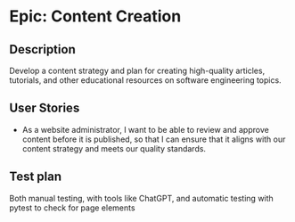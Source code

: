 # Epic: Content Creation
## Description
Develop a content strategy and plan for creating high-quality articles, tutorials, and other educational resources on software engineering topics.
## User Stories
* As a website administrator, I want to be able to review and approve content before it is published, so that I can ensure that it aligns with our content strategy and meets our quality standards.

## Test plan
Both manual testing, with tools like ChatGPT, and automatic testing with pytest to check for page elements